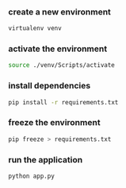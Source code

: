 ### create a new environment
```bash
virtualenv venv
```

### activate the environment
```bash
source ./venv/Scripts/activate
```

### install dependencies
```bash
pip install -r requirements.txt
```

### freeze the environment
```bash
pip freeze > requirements.txt
```

### run the application
```bash
python app.py
```

